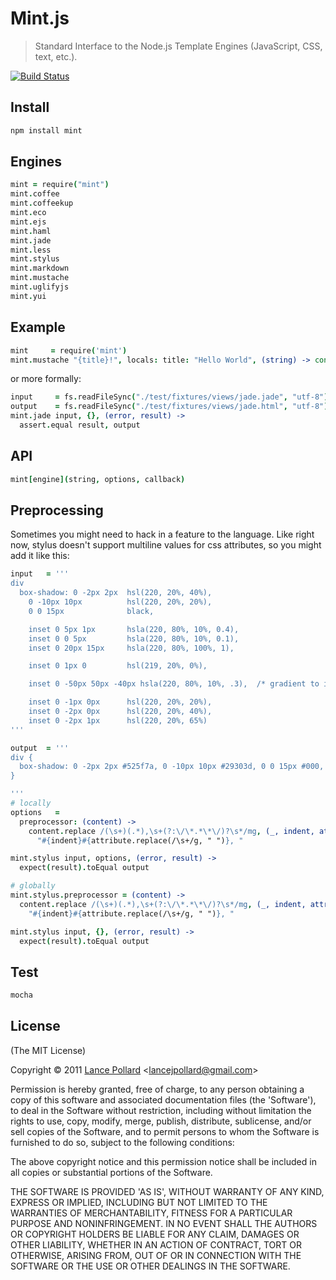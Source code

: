 # Mint.js

> Standard Interface to the Node.js Template Engines (JavaScript, CSS, text, etc.).

[![Build Status](https://secure.travis-ci.org/viatropos/mint.png)](http://travis-ci.org/viatropos/mint)

## Install

``` bash
npm install mint
```

## Engines

``` coffeescript
mint = require("mint")
mint.coffee
mint.coffeekup
mint.eco
mint.ejs
mint.haml
mint.jade
mint.less
mint.stylus
mint.markdown
mint.mustache
mint.uglifyjs
mint.yui
```

## Example

``` coffeescript
mint     = require('mint')
mint.mustache "{title}!", locals: title: "Hello World", (string) -> console.log(string) #=> "Hello World!"
```

or more formally:

``` coffeescript
input     = fs.readFileSync("./test/fixtures/views/jade.jade", "utf-8")
output    = fs.readFileSync("./test/fixtures/views/jade.html", "utf-8")
mint.jade input, {}, (error, result) ->
  assert.equal result, output
```

## API

``` coffeescript
mint[engine](string, options, callback)
```

## Preprocessing

Sometimes you might need to hack in a feature to the language.  Like right now, stylus doesn't support multiline values for css attributes, so you might add it like this:

``` coffeescript
input   = '''
div
  box-shadow: 0 -2px 2px  hsl(220, 20%, 40%),
    0 -10px 10px          hsl(220, 20%, 20%),
    0 0 15px              black,

    inset 0 5px 1px       hsla(220, 80%, 10%, 0.4), 
    inset 0 0 5px         hsla(220, 80%, 10%, 0.1),
    inset 0 20px 15px     hsla(220, 80%, 100%, 1),

    inset 0 1px 0         hsl(219, 20%, 0%), 

    inset 0 -50px 50px -40px hsla(220, 80%, 10%, .3),  /* gradient to inset */

    inset 0 -1px 0px      hsl(220, 20%, 20%),
    inset 0 -2px 0px      hsl(220, 20%, 40%),
    inset 0 -2px 1px      hsl(220, 20%, 65%)  
'''

output  = '''
div {
  box-shadow: 0 -2px 2px #525f7a, 0 -10px 10px #29303d, 0 0 15px #000, inset 0 5px 1px rgba(5,19,46,0.40), inset 0 0 5px rgba(5,19,46,0.10), inset 0 20px 15px #fff, inset 0 1px 0 #000, inset 0 -50px 50px -40px rgba(5,19,46,0.30), inset 0 -1px 0px #29303d, inset 0 -2px 0px #525f7a, inset 0 -2px 1px #94a0b8;
}

'''
# locally
options   =
  preprocessor: (content) ->
    content.replace /(\s+)(.*),\s+(?:\/\*.*\*\/)?\s*/mg, (_, indent, attribute) ->
      "#{indent}#{attribute.replace(/\s+/g, " ")}, "

mint.stylus input, options, (error, result) ->
  expect(result).toEqual output

# globally
mint.stylus.preprocessor = (content) ->
  content.replace /(\s+)(.*),\s+(?:\/\*.*\*\/)?\s*/mg, (_, indent, attribute) ->
    "#{indent}#{attribute.replace(/\s+/g, " ")}, "

mint.stylus input, {}, (error, result) ->
  expect(result).toEqual output
```

## Test

``` bash
mocha
```

## License

(The MIT License)

Copyright &copy; 2011 [Lance Pollard](http://twitter.com/viatropos) &lt;lancejpollard@gmail.com&gt;

Permission is hereby granted, free of charge, to any person obtaining a copy of this software and associated documentation files (the 'Software'), to deal in the Software without restriction, including without limitation the rights to use, copy, modify, merge, publish, distribute, sublicense, and/or sell copies of the Software, and to permit persons to whom the Software is furnished to do so, subject to the following conditions:

The above copyright notice and this permission notice shall be included in all copies or substantial portions of the Software.

THE SOFTWARE IS PROVIDED 'AS IS', WITHOUT WARRANTY OF ANY KIND, EXPRESS OR IMPLIED, INCLUDING BUT NOT LIMITED TO THE WARRANTIES OF MERCHANTABILITY, FITNESS FOR A PARTICULAR PURPOSE AND NONINFRINGEMENT. IN NO EVENT SHALL THE AUTHORS OR COPYRIGHT HOLDERS BE LIABLE FOR ANY CLAIM, DAMAGES OR OTHER LIABILITY, WHETHER IN AN ACTION OF CONTRACT, TORT OR OTHERWISE, ARISING FROM, OUT OF OR IN CONNECTION WITH THE SOFTWARE OR THE USE OR OTHER DEALINGS IN THE SOFTWARE.
